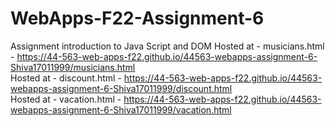 # WebApps-F22-Assignment-6
Assignment introduction to Java Script and DOM
Hosted at - musicians.html - https://44-563-web-apps-f22.github.io/44563-webapps-assignment-6-Shiva17011999/musicians.html <br/>
Hosted at - discount.html - https://44-563-web-apps-f22.github.io/44563-webapps-assignment-6-Shiva17011999/discount.html <br/>
Hosted at - vacation.html - https://44-563-web-apps-f22.github.io/44563-webapps-assignment-6-Shiva17011999/vacation.html <br/>

